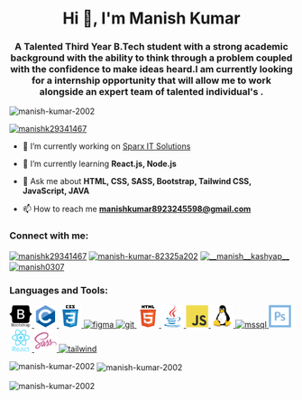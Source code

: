 <h1 align="center">Hi 👋, I'm Manish Kumar</h1>
<h3 align="center">A Talented Third Year B.Tech student with a strong academic background with the ability to think through a problem coupled with the confidence to make ideas heard.I am currently looking for a internship opportunity that will allow me to work alongside an expert team of talented individual's .</h3>

<p align="left"> <img src="https://komarev.com/ghpvc/?username=manish-kumar-2002&label=Profile%20views&color=0e75b6&style=flat" alt="manish-kumar-2002" /> </p>

<p align="left"> <a href="https://twitter.com/manishk29341467" target="blank"><img src="https://img.shields.io/twitter/follow/manishk29341467?logo=twitter&style=for-the-badge" alt="manishk29341467" /></a> </p>

- 🔭 I’m currently working on [Sparx IT Solutions](https://www.sparxitsolutions.com/)

- 🌱 I’m currently learning **React.js, Node.js**

- 💬 Ask me about **HTML, CSS, SASS, Bootstrap, Tailwind CSS, JavaScript, JAVA**

- 📫 How to reach me **manishkumar8923245598@gmail.com**

<h3 align="left">Connect with me:</h3>
<p align="left">
<a href="https://twitter.com/manishk29341467" target="blank"><img align="center" src="https://raw.githubusercontent.com/rahuldkjain/github-profile-readme-generator/master/src/images/icons/Social/twitter.svg" alt="manishk29341467" height="30" width="40" /></a>
<a href="https://linkedin.com/in/manish-kumar-82325a202" target="blank"><img align="center" src="https://raw.githubusercontent.com/rahuldkjain/github-profile-readme-generator/master/src/images/icons/Social/linked-in-alt.svg" alt="manish-kumar-82325a202" height="30" width="40" /></a>
<a href="https://instagram.com/__manish__kashyap__" target="blank"><img align="center" src="https://raw.githubusercontent.com/rahuldkjain/github-profile-readme-generator/master/src/images/icons/Social/instagram.svg" alt="__manish__kashyap__" height="30" width="40" /></a>
<a href="https://auth.geeksforgeeks.org/user/manish0307" target="blank"><img align="center" src="https://raw.githubusercontent.com/rahuldkjain/github-profile-readme-generator/master/src/images/icons/Social/geeks-for-geeks.svg" alt="manish0307" height="30" width="40" /></a>
</p>

<h3 align="left">Languages and Tools:</h3>
<p align="left"> <a href="https://getbootstrap.com" target="_blank" rel="noreferrer"> <img src="https://raw.githubusercontent.com/devicons/devicon/master/icons/bootstrap/bootstrap-plain-wordmark.svg" alt="bootstrap" width="40" height="40"/> </a> <a href="https://www.cprogramming.com/" target="_blank" rel="noreferrer"> <img src="https://raw.githubusercontent.com/devicons/devicon/master/icons/c/c-original.svg" alt="c" width="40" height="40"/> </a> <a href="https://www.w3schools.com/css/" target="_blank" rel="noreferrer"> <img src="https://raw.githubusercontent.com/devicons/devicon/master/icons/css3/css3-original-wordmark.svg" alt="css3" width="40" height="40"/> </a> <a href="https://www.figma.com/" target="_blank" rel="noreferrer"> <img src="https://www.vectorlogo.zone/logos/figma/figma-icon.svg" alt="figma" width="40" height="40"/> </a> <a href="https://git-scm.com/" target="_blank" rel="noreferrer"> <img src="https://www.vectorlogo.zone/logos/git-scm/git-scm-icon.svg" alt="git" width="40" height="40"/> </a> <a href="https://www.w3.org/html/" target="_blank" rel="noreferrer"> <img src="https://raw.githubusercontent.com/devicons/devicon/master/icons/html5/html5-original-wordmark.svg" alt="html5" width="40" height="40"/> </a> <a href="https://www.java.com" target="_blank" rel="noreferrer"> <img src="https://raw.githubusercontent.com/devicons/devicon/master/icons/java/java-original.svg" alt="java" width="40" height="40"/> </a> <a href="https://developer.mozilla.org/en-US/docs/Web/JavaScript" target="_blank" rel="noreferrer"> <img src="https://raw.githubusercontent.com/devicons/devicon/master/icons/javascript/javascript-original.svg" alt="javascript" width="40" height="40"/> </a> <a href="https://www.linux.org/" target="_blank" rel="noreferrer"> <img src="https://raw.githubusercontent.com/devicons/devicon/master/icons/linux/linux-original.svg" alt="linux" width="40" height="40"/> </a> <a href="https://www.microsoft.com/en-us/sql-server" target="_blank" rel="noreferrer"> <img src="https://www.svgrepo.com/show/303229/microsoft-sql-server-logo.svg" alt="mssql" width="40" height="40"/> </a> <a href="https://www.photoshop.com/en" target="_blank" rel="noreferrer"> <img src="https://raw.githubusercontent.com/devicons/devicon/master/icons/photoshop/photoshop-line.svg" alt="photoshop" width="40" height="40"/> </a> <a href="https://reactjs.org/" target="_blank" rel="noreferrer"> <img src="https://raw.githubusercontent.com/devicons/devicon/master/icons/react/react-original-wordmark.svg" alt="react" width="40" height="40"/> </a> <a href="https://sass-lang.com" target="_blank" rel="noreferrer"> <img src="https://raw.githubusercontent.com/devicons/devicon/master/icons/sass/sass-original.svg" alt="sass" width="40" height="40"/> </a> <a href="https://tailwindcss.com/" target="_blank" rel="noreferrer"> <img src="https://www.vectorlogo.zone/logos/tailwindcss/tailwindcss-icon.svg" alt="tailwind" width="40" height="40"/> </a> </p>

<p><img align="left" src="https://github-readme-stats.vercel.app/api/top-langs?username=manish-kumar-2002&show_icons=true&locale=en&layout=compact" alt="manish-kumar-2002" /></p>

<p>&nbsp;<img align="center" src="https://github-readme-stats.vercel.app/api?username=manish-kumar-2002&show_icons=true&locale=en" alt="manish-kumar-2002" /></p>

<p><img align="center" src="https://github-readme-streak-stats.herokuapp.com/?user=manish-kumar-2002&" alt="manish-kumar-2002" /></p>

